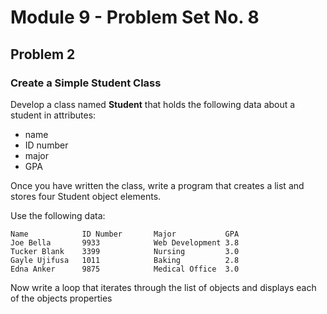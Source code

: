 # Module 9 - Problem Set No. 8

## Problem 2

### Create a Simple Student Class

Develop a class named **Student** that holds the following data about a student in attributes:

- name
- ID number
- major
- GPA

Once you have written the class, write a program that creates a list and stores four Student object elements.

Use the following data:

```text
Name            ID Number       Major           GPA
Joe Bella       9933            Web Development 3.8
Tucker Blank    3399            Nursing         3.0
Gayle Ujifusa   1011            Baking          2.8
Edna Anker      9875            Medical Office  3.0
```

Now write a loop that iterates through the list of objects and displays each of the objects properties
